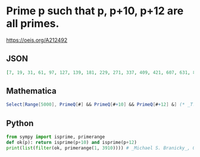 # Prime p such that p, p\+10, p\+12 are all primes\.
https://oeis.org/A212492
## JSON
```JSON
[7, 19, 31, 61, 97, 127, 139, 181, 229, 271, 337, 409, 421, 607, 631, 811, 1009, 1021, 1039, 1051, 1279, 1291, 1471, 1597, 1609, 1657, 1777, 1861, 1867, 1987, 2017, 2131, 2371, 2539, 2647, 2677, 2719, 2791, 3109, 3319, 3361, 3457, 3517, 3529, 3547, 3571, 3907]
```
## Mathematica
```Mathematica
Select[Range[5000], PrimeQ[#] && PrimeQ[#+10] && PrimeQ[#+12] &] (* _T. D. Noe_, May 18 2012 *)
```
## Python
```Python
from sympy import isprime, primerange
def ok(p): return isprime(p+10) and isprime(p+12)
print(list(filter(ok, primerange(1, 3910)))) # _Michael S. Branicky_, Oct 28 2021
```
